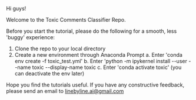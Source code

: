 Hi guys!

Welcome to the Toxic Comments Classifier Repo. 

Before you start the tutorial, please do the following for a smooth, less 'buggy' experience:
1. Clone the repo to your local directory 
2. Create a new environment through Anaconda Prompt
  a. Enter 'conda env create -f toxic_test.yml'
  b. Enter 'python -m ipykernel install --user --name toxic --display-name toxic
  c. Enter 'conda activate toxic' (you can deactivate the env later)

Hope you find the tutorials useful. If you have any constructive feedback, please send an email to linebyline.ai@gmail.com
 
